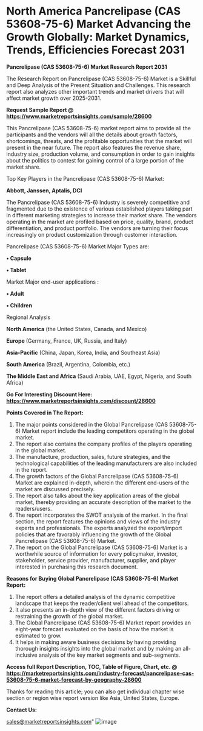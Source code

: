 # North America Pancrelipase (CAS 53608-75-6) Market Advancing the Growth Globally: Market Dynamics, Trends, Efficiencies Forecast 2031

<strong>Pancrelipase (CAS 53608-75-6) Market Research Report 2031</strong>

The Research Report on Pancrelipase (CAS 53608-75-6) Market is a Skillful and Deep Analysis of the Present Situation and Challenges. This research report also analyzes other important trends and market drivers that will affect market growth over 2025-2031.

<strong>Request Sample Report @ <a href=https://www.marketreportsinsights.com/sample/28600>https://www.marketreportsinsights.com/sample/28600</a></strong>

This Pancrelipase (CAS 53608-75-6) market report aims to provide all the participants and the vendors will all the details about growth factors, shortcomings, threats, and the profitable opportunities that the market will present in the near future. The report also features the revenue share, industry size, production volume, and consumption in order to gain insights about the politics to contest for gaining control of a large portion of the market share.

Top Key Players in the Pancrelipase (CAS 53608-75-6) Market:

<strong>Abbott, Janssen, Aptalis, DCI</strong>

The Pancrelipase (CAS 53608-75-6) Industry is severely competitive and fragmented due to the existence of various established players taking part in different marketing strategies to increase their market share. The vendors operating in the market are profiled based on price, quality, brand, product differentiation, and product portfolio. The vendors are turning their focus increasingly on product customization through customer interaction.

Pancrelipase (CAS 53608-75-6) Market Major Types are:

<strong>• Capsule

• Tablet</strong>

Market Major end-user applications :

<strong>• Adult

• Children</strong>

Regional Analysis

</u><strong><b>North America</b></strong> (the United States, Canada, and Mexico)

<strong><b>Europe </b></strong>(Germany, France, UK, Russia, and Italy)

<strong><b>Asia-Pacific</b></strong> (China, Japan, Korea, India, and Southeast Asia)

<strong><b>South America</b></strong> (Brazil, Argentina, Colombia, etc.)

<strong><b>The Middle East and Africa</b></strong> (Saudi Arabia, UAE, Egypt, Nigeria, and South Africa)

<strong>Go For Interesting Discount Here: <a href=https://www.marketreportsinsights.com/discount/28600>https://www.marketreportsinsights.com/discount/28600</a></strong>

<strong>Points Covered in The Report:</strong>
<ol>
  <li>The major points considered in the Global Pancrelipase (CAS 53608-75-6) Market report include the leading competitors operating in the global market.</li>
  <li>The report also contains the company profiles of the players operating in the global market.</li>
  <li>The manufacture, production, sales, future strategies, and the technological capabilities of the leading manufacturers are also included in the report.</li>
  <li>The growth factors of the Global Pancrelipase (CAS 53608-75-6) Market are explained in-depth, wherein the different end-users of the market are discussed precisely.</li>
  <li>The report also talks about the key application areas of the global market, thereby providing an accurate description of the market to the readers/users.</li>
  <li>The report incorporates the SWOT analysis of the market. In the final section, the report features the opinions and views of the industry experts and professionals. The experts analyzed the export/import policies that are favorably influencing the growth of the Global Pancrelipase (CAS 53608-75-6) Market.</li>
  <li>The report on the Global Pancrelipase (CAS 53608-75-6) Market is a worthwhile source of information for every policymaker, investor, stakeholder, service provider, manufacturer, supplier, and player interested in purchasing this research document.</li>
</ol>
<strong>Reasons for Buying Global Pancrelipase (CAS 53608-75-6) Market Report:</strong>

<ol>
  <li>The report offers a detailed analysis of the dynamic competitive landscape that keeps the reader/client well ahead of the competitors.</li>
  <li>It also presents an in-depth view of the different factors driving or restraining the growth of the global market.</li>
  <li>The Global Pancrelipase (CAS 53608-75-6) Market report provides an eight-year forecast evaluated on the basis of how the market is estimated to grow.</li>
  <li>It helps in making aware business decisions by having providing thorough insights insights into the global market and by making an all-inclusive analysis of the key market segments and sub-segments.</li>
</ol>
<strong>Access full Report Description, TOC, Table of Figure, Chart, etc. @ <a href=https://marketreportsinsights.com/industry-forecast/pancrelipase-cas-53608-75-6-market-forecast-by-geography-28600>https://marketreportsinsights.com/industry-forecast/pancrelipase-cas-53608-75-6-market-forecast-by-geography-28600</a></strong>


Thanks for reading this article; you can also get individual chapter wise section or region wise report version like Asia, United States, Europe.

<strong>Contact Us:</strong>

sales@marketreportsinsights.com"
![image](https://github.com/user-attachments/assets/d6aac5ca-199c-4f55-b890-f79760216f85)
